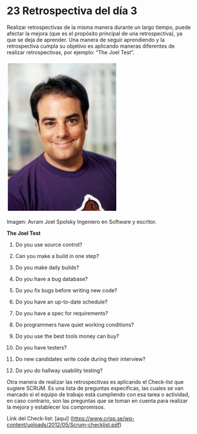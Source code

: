 # 23 Retrospectiva del día 3


Realizar retrospectivas de la misma manera durante un largo tiempo, puede afectar la mejora (que es el propósito principal de una retrospectiva), ya que se deja de aprender. Una manera de seguir aprendiendo y la retrospectiva cumpla su objetivo es aplicando maneras diferentes de realizar retrospectivas, por ejemplo: “The Joel Test”.

![Joel](images/joel.png)

Imagen: Avram Joel Spolsky Ingeniero en Software y escritor.

__The Joel Test__

1. Do you use source control?

2. Can you make a build in one step?

3. Do you make daily builds?

4. Do you have a bug database?

5. Do you fix bugs before writing new code?

6. Do you have an up-to-date schedule?

7. Do you have a spec for requirements?

8. Do programmers have quiet working conditions?

9. Do you use the best tools money can buy?

10. Do you have testers?

11. Do new candidates write code during their interview?

12. Do you do hallway usability testing?

Otra manera de realizar las retrospectivas es aplicando el Check-list que sugiere SCRUM. Es una lista de preguntas específicas, las cuales se van marcado si el equipo de trabajo está cumpliendo con esa tarea o actividad, en caso contrario, son las preguntas que se toman en cuenta para realizar la mejora y establecer los compromisos.

Link del Check-list: [aquí] (https://www.crisp.se/wp-content/uploads/2012/05/Scrum-checklist.pdf)




